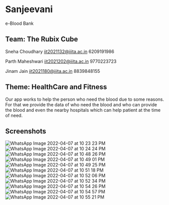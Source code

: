 # Sanjeevani

e-Blood Bank

## Team: The Rubix Cube

Sneha Choudhary
iit2021132@iiita.ac.in
6209191986

Parth Maheshwari
iit2021202@iiita.ac.in
9770223723

Jinam Jain
iit2021180@iiita.ac.in
8839848155

## Theme: HealthCare and Fitness

Our app works to help the person who need the blood due to some reasons. For that we provide the data of who need the blood and who can provide the blood and even the nearby hospitals which can help patient at the time of need.

## Screenshots

![WhatsApp Image 2022-04-07 at 10 23 23 PM](https://user-images.githubusercontent.com/97438350/162269255-ffce795e-1847-44de-8e33-44d0feb1db59.jpeg)
![WhatsApp Image 2022-04-07 at 10 24 24 PM](https://user-images.githubusercontent.com/97438350/162269266-17d8b876-37ac-4742-9d6f-a218f94f9386.jpeg)
![WhatsApp Image 2022-04-07 at 10 48 26 PM](https://user-images.githubusercontent.com/97438350/162269272-ca64765f-e165-4cf5-a315-6ce74e7ecac8.jpeg)
![WhatsApp Image 2022-04-07 at 10 49 01 PM](https://user-images.githubusercontent.com/97438350/162269275-494adc89-00db-4428-a3ca-4891c2fdeab4.jpeg)
![WhatsApp Image 2022-04-07 at 10 49 25 PM](https://user-images.githubusercontent.com/97438350/162269287-826cc820-ad57-4dcb-ab52-3c011302159b.jpeg)
![WhatsApp Image 2022-04-07 at 10 51 18 PM](https://user-images.githubusercontent.com/97438350/162269291-eaa1bebe-d3f7-41fa-96e7-9be6cd25a4e7.jpeg)
![WhatsApp Image 2022-04-07 at 10 52 06 PM](https://user-images.githubusercontent.com/97438350/162269298-1eab147f-f028-4024-830a-b5796515a781.jpeg)
![WhatsApp Image 2022-04-07 at 10 52 34 PM](https://user-images.githubusercontent.com/97438350/162269310-7f595af2-ef95-4d97-98c4-ed05a1faf466.jpeg)
![WhatsApp Image 2022-04-07 at 10 54 26 PM](https://user-images.githubusercontent.com/97438350/162269317-0d4189b6-e38c-4432-886a-a3891566bfd5.jpeg)
![WhatsApp Image 2022-04-07 at 10 54 57 PM](https://user-images.githubusercontent.com/97438350/162269331-517c944a-a737-4b47-a361-7d81d9ca7f8f.jpeg)
![WhatsApp Image 2022-04-07 at 10 55 21 PM](https://user-images.githubusercontent.com/97438350/162269348-641eada0-6b9b-40e7-b840-e4d74dab0863.jpeg)


